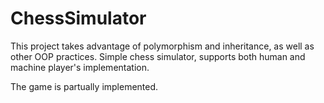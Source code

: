 # ChessSimulator
This project takes advantage of polymorphism and inheritance, as well as other OOP practices.
Simple chess simulator, supports both human and machine player's implementation. 

The game is partually implemented.
